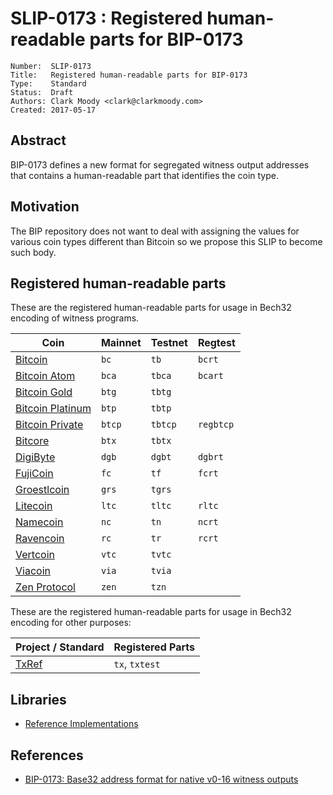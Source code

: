 # SLIP-0173 : Registered human-readable parts for BIP-0173

```
Number:  SLIP-0173
Title:   Registered human-readable parts for BIP-0173
Type:    Standard
Status:  Draft
Authors: Clark Moody <clark@clarkmoody.com>
Created: 2017-05-17
```

## Abstract

BIP-0173 defines a new format for segregated witness output addresses that contains a human-readable part that identifies the coin type.

## Motivation

The BIP repository does not want to deal with assigning the values for various coin types different than Bitcoin so we propose this SLIP to become such body.

## Registered human-readable parts

These are the registered human-readable parts for usage in Bech32 encoding of witness programs.

| Coin                                       | Mainnet | Testnet | Regtest   |
| ------------------------------------------ | ------- | ------- | --------- |
| [Bitcoin](https://bitcoin.org/)            | `bc`    | `tb`    | `bcrt`    |
| [Bitcoin Atom](https://bitcoinatom.io/)    | `bca`   | `tbca`  | `bcart`   |
| [Bitcoin Gold](https://bitcoingold.org/)   | `btg`   | `tbtg`  |           |
| [Bitcoin Platinum](https://btcplt.org/)    | `btp`   | `tbtp`  |           |
| [Bitcoin Private](https://btcprivate.org/) | `btcp`  | `tbtcp` | `regbtcp` |
| [Bitcore](https://bitcore.cc/)             | `btx`   | `tbtx`  |           |
| [DigiByte](https://www.digibyte.io/)       | `dgb`   | `dgbt`  | `dgbrt`   |
| [FujiCoin](http://www.fujicoin.org/)       | `fc`    | `tf`    | `fcrt`    |
| [Groestlcoin](https://groestlcoin.org/)    | `grs`   | `tgrs`  |           |
| [Litecoin](https://litecoin.org/)          | `ltc`   | `tltc`  | `rltc`    |
| [Namecoin](https://www.namecoin.org/)      | `nc`    | `tn`    | `ncrt`    |
| [Ravencoin](https://ravencoin.org/)        | `rc`    | `tr`    | `rcrt`    |
| [Vertcoin](https://vertcoin.org/)          | `vtc`   | `tvtc`  |           |
| [Viacoin](https://viacoin.org/)            | `via`   | `tvia`  |           |
| [Zen Protocol](https://zenprotocol.com/)   | `zen`   | `tzn`   |           |

These are the registered human-readable parts for usage in Bech32 encoding for other purposes:

| Project / Standard                                                       | Registered Parts |
| ------------------------------------------------------------------------ | ---------------- |
| [TxRef](https://github.com/bitcoin/bips/blob/master/bip-0136.mediawiki) | `tx`, `txtest`   |

## Libraries

* [Reference Implementations](https://github.com/sipa/bech32/tree/master/ref)

## References

* [BIP-0173: Base32 address format for native v0-16 witness outputs](https://github.com/bitcoin/bips/blob/master/bip-0173.mediawiki)
